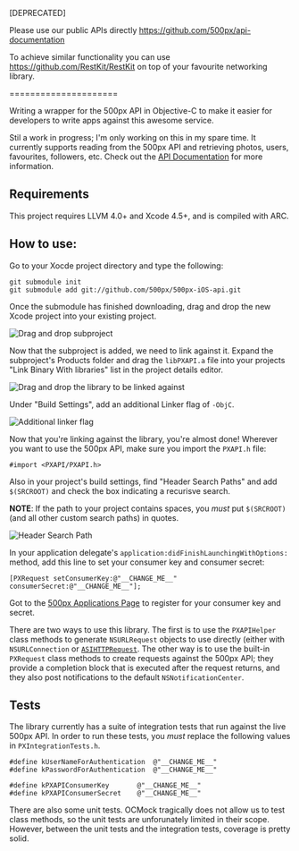 [DEPRECATED]

Please use our public APIs directly https://github.com/500px/api-documentation

To achieve similar functionality you can use https://github.com/RestKit/RestKit on top of your favourite networking library.

=====================

Writing a wrapper for the 500px API in Objective-C to make it easier for developers to write apps against this awesome service.

Stil a work in progress; I'm only working on this in my spare time. It currently supports reading from the 500px API and retrieving photos, users, favourites, followers, etc. Check out the [API Documentation](https://github.com/500px/api-documentation) for more information.

## Requirements

This project requires LLVM 4.0+ and Xcode 4.5+, and is compiled with ARC.

## How to use:

Go to your Xocde project directory and type the following:

    git submodule init
    git submodule add git://github.com/500px/500px-iOS-api.git

Once the submodule has finished downloading, drag and drop the new Xcode project into your existing project.

![Drag and drop subproject](http://static.ashfurrow.com.s3.amazonaws.com/github/subproject.png)

Now that the subproject is added, we need to link against it. Expand the subproject's Products folder and drag the `libPXAPI.a` file into your projects "Link Binary With libraries" list in the project details editor.

![Drag and drop the library to be linked against](http://static.ashfurrow.com.s3.amazonaws.com/github/linking.png)

Under "Build Settings", add an additional Linker flag of `-ObjC`.

![Additional linker flag](http://static.ashfurrow.com.s3.amazonaws.com/github/linkerflag.png)

Now that you're linking against the library, you're almost done! Wherever you want to use the 500px API, make sure you import the `PXAPI.h` file:

    #import <PXAPI/PXAPI.h>

Also in your project's build settings, find "Header Search Paths" and add `$(SRCROOT)` and check the box indicating a recurisve search.

**NOTE**: If the path to your project contains spaces, you *must* put `$(SRCROOT)` (and all other custom search paths) in quotes.

![Header Search Path](http://static.ashfurrow.com/github/headerpath.png)

In your application delegate's `application:didFinishLaunchingWithOptions:` method, add this line to set your consumer key and consumer secret:

    [PXRequest setConsumerKey:@"__CHANGE_ME__" consumerSecret:@"__CHANGE_ME__"];

Got to the [500px Applications Page](http://500px.com/settings/applications?from=developers) to register for your consumer key and secret.

There are two ways to use this library. The first is to use the `PXAPIHelper` class methods to generate `NSURLRequest` objects to use directly (either with `NSURLConnection` or [`ASIHTTPRequest`](https://github.com/pokeb/asi-http-request/tree). The other way is to use the built-in `PXRequest` class methods to create requests against the 500px API; they provide a completion block that is executed after the request returns, and they also post notifications to the default `NSNotificationCenter`.

## Tests

The library currently has a suite of integration tests that run against the live 500px API. In order to run these tests, you *must* replace the following values in `PXIntegrationTests.h`.

    #define kUserNameForAuthentication  @"__CHANGE_ME__"
    #define kPasswordForAuthentication  @"__CHANGE_ME__"
    
    #define kPXAPIConsumerKey       @"__CHANGE_ME__"
    #define kPXAPIConsumerSecret    @"__CHANGE_ME__"

There are also some unit tests. OCMock tragically does not allow us to test class methods, so the unit tests are unforunately limited in their scope. However, between the unit tests and the integration tests, coverage is pretty solid.
